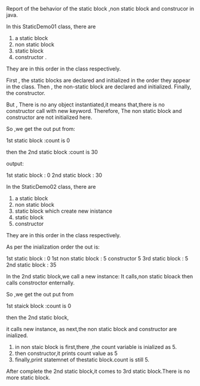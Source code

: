 Report of the behavior of the static block ,non static block and construcor in java.

In this StaticDemo01 class, there are 
1. a static block
2. non static block
3. static block
4. constructor .

They are in this order in the class respectively.

First , the static blocks are declared and initialized in the order they appear in the class.
Then , the non-static block are declared and initialized.
Finally, the constructor.

But , There is no any object instantiated,it means that,there is no constructor call with new keyword.
Therefore, The non static block and constructor are not initialized here.

So ,we get the out put from:

1st static block :count is 0

then the 2nd static block :count is 30

output:

1st static block : 0
2nd static block : 30




In the StaticDemo02 class, there are 
1. a static block
2. non static block
3. static block which create new inistance
4. static block 
5. constructor


They are in this order in the class respectively.

As per the inialization order the out is:

1st static block : 0
1st non static block : 5
constructor 5
3rd static block : 5
2nd static block : 35

In the 2nd static block,we call a new instance:
It calls,non static bloack then calls constroctor enternally.

So ,we get the out put from 

1st staick block :count is 0

then the 2nd static block,

it calls new instance,
as next,the non static block and constructor are inialized.

1. in non staic block is first,there ,the count variable is inialized as 5.
2. then constructor,it prints count value as 5 
3. finally,print statemnet of thestatic block.count is still 5.

After complete the 2nd static block,it comes to 3rd static block.There is no more static block.



